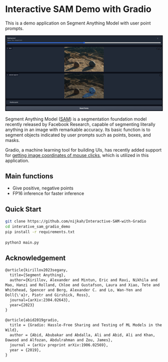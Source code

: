 # Interactive SAM Demo with Gradio

This is a demo application on Segment Anything Model with user point prompts.

![Main Image](./assets/main_example.png)

Segment Anything Model ([SAM](https://github.com/facebookresearch/segment-anything)) is a segmentation foundation model recently released by Facebook Research, capable of segmenting literally anything in an image with remarkable accuracy. Its basic function is to segment objects indicated by user prompts such as points, boxes, and masks.

Gradio, a machine learning tool for building UIs, has recently added support for [getting image coordinates of mouse clicks](https://github.com/gradio-app/gradio/pull/3786), which is utilized in this application.

## Main functions

- Give positive, negative points
- FP16 inference for faster inference

## Quick Start

```bash
git clone https://github.com/nijkah/Interactive-SAM-with-Gradio
cd interative_sam_gradio_demo
pip install -r requirements.txt

python3 main.py
```

## Acknowledgement

```
@article{kirillov2023segany,
  title={Segment Anything},
  author={Kirillov, Alexander and Mintun, Eric and Ravi, Nikhila and Mao, Hanzi and Rolland, Chloe and Gustafson, Laura and Xiao, Tete and Whitehead, Spencer and Berg, Alexander C. and Lo, Wan-Yen and Doll{\'a}r, Piotr and Girshick, Ross},
  journal={arXiv:2304.02643},
  year={2023}
}

@article{abid2019gradio,
  title = {Gradio: Hassle-Free Sharing and Testing of ML Models in the Wild},
  author = {Abid, Abubakar and Abdalla, Ali and Abid, Ali and Khan, Dawood and Alfozan, Abdulrahman and Zou, James},
  journal = {arXiv preprint arXiv:1906.02569},
  year = {2019},
}
```
